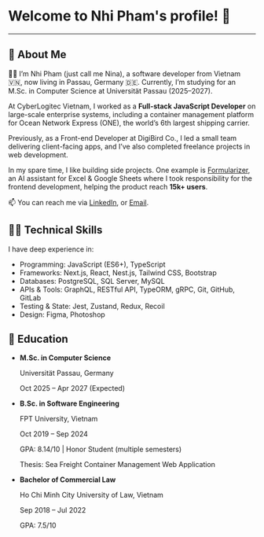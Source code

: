# Welcome to Nhi Pham's profile! 👋
---

## 🚀 About Me
🕵️‍♀️ I’m Nhi Pham (just call me Nina), a software developer from Vietnam 🇻🇳, now living in Passau, Germany 🇩🇪.
Currently, I’m studying for an M.Sc. in Computer Science at Universität Passau (2025–2027).

At CyberLogitec Vietnam, I worked as a **Full-stack JavaScript Developer** on large-scale enterprise systems, including a container management platform for Ocean Network Express (ONE), the world’s 6th largest shipping carrier.

Previously, as a Front-end Developer at DigiBird Co., I led a small team delivering client-facing apps, and I’ve also completed freelance projects in web development.

In my spare time, I like building side projects. One example is [Formularizer](https://formularizer.com/home), an AI assistant for Excel & Google Sheets where I took responsibility for the frontend development, helping the product reach **15k+ users**.

📫 You can reach me via [LinkedIn](https://www.linkedin.com/in/thiennhi/), or [Email](thienphamnhi@gmail.com).
## 👩‍💻 Technical Skills
I have deep experience in:
- Programming: JavaScript (ES6+), TypeScript
- Frameworks: Next.js, React, Nest.js, Tailwind CSS, Bootstrap
- Databases: PostgreSQL, SQL Server, MySQL
- APIs & Tools: GraphQL, RESTful API, TypeORM, gRPC, Git, GitHub, GitLab
- Testing & State: Jest, Zustand, Redux, Recoil
- Design: Figma, Photoshop
  
## 🏫 Education

- **M.Sc. in Computer Science**

  Universität Passau, Germany

  Oct 2025 – Apr 2027 (Expected)

- **B.Sc. in Software Engineering**

  FPT University, Vietnam

  Oct 2019 – Sep 2024

  GPA: 8.14/10 | Honor Student (multiple semesters)

  Thesis: Sea Freight Container Management Web Application

- **Bachelor of Commercial Law**

  Ho Chi Minh City University of Law, Vietnam

  Sep 2018 – Jul 2022

  GPA: 7.5/10
